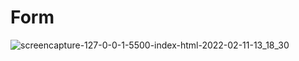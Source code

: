 # Form
![screencapture-127-0-0-1-5500-index-html-2022-02-11-13_18_30](https://user-images.githubusercontent.com/98307019/153556073-fbe2c44b-0717-41c1-b19c-7ec8fabb36a2.png)
